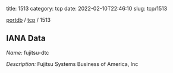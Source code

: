 title: 1513
category: tcp
date: 2022-02-10T22:46:10
slug: tcp/1513

[portdb](/) / [tcp](/category/tcp.html) / 1513


## IANA Data

_Name:_ fujitsu-dtc

_Description:_ Fujitsu Systems Business of America, Inc

